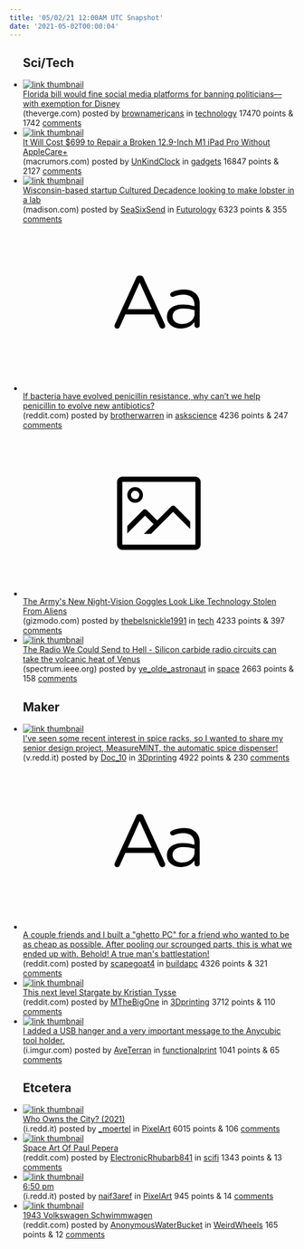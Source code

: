 ```yaml
---
title: '05/02/21 12:00AM UTC Snapshot'
date: '2021-05-02T00:00:04'
---
```

<ul>
<h2>Sci/Tech</h2>

<li><a href='https://www.theverge.com/2021/5/1/22413934/florida-bill-restrict-social-media-politicians-twitter-facebook-disney-trump'><img src='https://b.thumbs.redditmedia.com/wKXBAYkCbIqKtyyhBNcHQJpQC4auLrSuQFAtG0Er-6U.jpg' alt='link thumbnail'></a><div><div class='linkTitle'><a href='https://www.theverge.com/2021/5/1/22413934/florida-bill-restrict-social-media-politicians-twitter-facebook-disney-trump'>Florida bill would fine social media platforms for banning politicians— with exemption for Disney</a></div>(theverge.com) posted by <a href='https://www.reddit.com/user/brownamericans'>brownamericans</a> in <a href='https://www.reddit.com/r/technology'>technology</a> 17470 points & 1742 <a href='https://www.reddit.com/r/technology/comments/n2k980/florida_bill_would_fine_social_media_platforms/'>comments</a></div></li>

<li><a href='https://www.macrumors.com/2021/04/30/12-9-inch-ipad-pro-out-of-warranty-fee/'><img src='https://a.thumbs.redditmedia.com/lTAhRBuAjPEcp3JsJORbX5WdUE478Pj4uX9WSqkU2O8.jpg' alt='link thumbnail'></a><div><div class='linkTitle'><a href='https://www.macrumors.com/2021/04/30/12-9-inch-ipad-pro-out-of-warranty-fee/'>It Will Cost $699 to Repair a Broken 12.9-Inch M1 iPad Pro Without AppleCare+</a></div>(macrumors.com) posted by <a href='https://www.reddit.com/user/UnKindClock'>UnKindClock</a> in <a href='https://www.reddit.com/r/gadgets'>gadgets</a> 16847 points & 2127 <a href='https://www.reddit.com/r/gadgets/comments/n2e7qa/it_will_cost_699_to_repair_a_broken_129inch_m1/'>comments</a></div></li>

<li><a href='https://madison.com/wsj/business/madison-based-startup-cultured-decadence-looking-to-make-lobster-in-a-lab/article_e7fdc7fd-043b-55b2-8fcd-e02f41fa422b.html'><img src='https://b.thumbs.redditmedia.com/2kP8TVx7VbPy2E7BANE8Wfz889C0Ch5c2rOGiD_0QuI.jpg' alt='link thumbnail'></a><div><div class='linkTitle'><a href='https://madison.com/wsj/business/madison-based-startup-cultured-decadence-looking-to-make-lobster-in-a-lab/article_e7fdc7fd-043b-55b2-8fcd-e02f41fa422b.html'>Wisconsin-based startup Cultured Decadence looking to make lobster in a lab</a></div>(madison.com) posted by <a href='https://www.reddit.com/user/SeaSixSend'>SeaSixSend</a> in <a href='https://www.reddit.com/r/Futurology'>Futurology</a> 6323 points & 355 <a href='https://www.reddit.com/r/Futurology/comments/n2faac/wisconsinbased_startup_cultured_decadence_looking/'>comments</a></div></li>

<li><a href='https://www.reddit.com/r/askscience/comments/n2gjxw/if_bacteria_have_evolved_penicillin_resistance/'><svg version='1.1' viewBox='-34 -12 104 64' preserveAspectRatio='xMidYMid slice' xmlns='http://www.w3.org/2000/svg' xmlns:xlink='http://www.w3.org/1999/xlink'>
    <title>text link thumbnail</title>
    <path d='M12.19,8.84a1.45,1.45,0,0,0-1.4-1h-.12a1.46,1.46,0,0,0-1.42,1L1.14,26.56a1.29,1.29,0,0,0-.14.59,1,1,0,0,0,1,1,1.12,1.12,0,0,0,1.08-.77l2.08-4.65h11l2.08,4.59a1.24,1.24,0,0,0,1.12.83,1.08,1.08,0,0,0,1.08-1.08,1.64,1.64,0,0,0-.14-.57ZM6.08,20.71l4.59-10.22,4.6,10.22Z'>
    </path>
    <path d='M32.24,14.78A6.35,6.35,0,0,0,27.6,13.2a11.36,11.36,0,0,0-4.7,1,1,1,0,0,0-.58.89,1,1,0,0,0,.94.92,1.23,1.23,0,0,0,.39-.08,8.87,8.87,0,0,1,3.72-.81c2.7,0,4.28,1.33,4.28,3.92v.5a15.29,15.29,0,0,0-4.42-.61c-3.64,0-6.14,1.61-6.14,4.64v.05c0,2.95,2.7,4.48,5.37,4.48a6.29,6.29,0,0,0,5.19-2.48V26.9a1,1,0,0,0,1,1,1,1,0,0,0,1-1.06V19A5.71,5.71,0,0,0,32.24,14.78Zm-.56,7.7c0,2.28-2.17,3.89-4.81,3.89-1.94,0-3.61-1.06-3.61-2.86v-.06c0-1.8,1.5-3,4.2-3a15.2,15.2,0,0,1,4.22.61Z'>
    </path>
    </svg></a><div><div class='linkTitle'><a href='https://www.reddit.com/r/askscience/comments/n2gjxw/if_bacteria_have_evolved_penicillin_resistance/'>If bacteria have evolved penicillin resistance, why can’t we help penicillin to evolve new antibiotics?</a></div>(reddit.com) posted by <a href='https://www.reddit.com/user/brotherwarren'>brotherwarren</a> in <a href='https://www.reddit.com/r/askscience'>askscience</a> 4236 points & 247 <a href='https://www.reddit.com/r/askscience/comments/n2gjxw/if_bacteria_have_evolved_penicillin_resistance/'>comments</a></div></li>

<li><a href='https://gizmodo.com/the-armys-new-night-vision-goggles-look-like-technology-1846799718'><svg version='1.1' viewBox='-34 -14 104 64' preserveAspectRatio='xMidYMid meet' xmlns='http://www.w3.org/2000/svg' xmlns:xlink='http://www.w3.org/1999/xlink'>
    <title>link thumbnail</title>
    <path d='M32,4H4A2,2,0,0,0,2,6V30a2,2,0,0,0,2,2H32a2,2,0,0,0,2-2V6A2,2,0,0,0,32,4ZM4,30V6H32V30Z'></path>
    <path d='M8.92,14a3,3,0,1,0-3-3A3,3,0,0,0,8.92,14Zm0-4.6A1.6,1.6,0,1,1,7.33,11,1.6,1.6,0,0,1,8.92,9.41Z'></path>
    <path d='M22.78,15.37l-5.4,5.4-4-4a1,1,0,0,0-1.41,0L5.92,22.9v2.83l6.79-6.79L16,22.18l-3.75,3.75H15l8.45-8.45L30,24V21.18l-5.81-5.81A1,1,0,0,0,22.78,15.37Z'></path>
    </svg></a><div><div class='linkTitle'><a href='https://gizmodo.com/the-armys-new-night-vision-goggles-look-like-technology-1846799718'>The Army's New Night-Vision Goggles Look Like Technology Stolen From Aliens</a></div>(gizmodo.com) posted by <a href='https://www.reddit.com/user/thebelsnickle1991'>thebelsnickle1991</a> in <a href='https://www.reddit.com/r/tech'>tech</a> 4233 points & 397 <a href='https://www.reddit.com/r/tech/comments/n2ha0f/the_armys_new_nightvision_goggles_look_like/'>comments</a></div></li>

<li><a href='https://spectrum.ieee.org/semiconductors/materials/the-radio-we-could-send-to-hell'><img src='https://b.thumbs.redditmedia.com/8VwwXObW9QPmz7Twrdq8EmMOSG2WGdDTz524416i0Fk.jpg' alt='link thumbnail'></a><div><div class='linkTitle'><a href='https://spectrum.ieee.org/semiconductors/materials/the-radio-we-could-send-to-hell'>The Radio We Could Send to Hell - Silicon carbide radio circuits can take the volcanic heat of Venus</a></div>(spectrum.ieee.org) posted by <a href='https://www.reddit.com/user/ye_olde_astronaut'>ye_olde_astronaut</a> in <a href='https://www.reddit.com/r/space'>space</a> 2663 points & 158 <a href='https://www.reddit.com/r/space/comments/n2dc9m/the_radio_we_could_send_to_hell_silicon_carbide/'>comments</a></div></li>

<h2>Maker</h2>

<li><a href='https://v.redd.it/vvvefqcbqjw61'><img src='https://a.thumbs.redditmedia.com/aI74JVsaY3M02xtxUDF9PThs87XOJF8yJ1vFNjEvOA4.jpg' alt='link thumbnail'></a><div><div class='linkTitle'><a href='https://v.redd.it/vvvefqcbqjw61'>I've seen some recent interest in spice racks, so I wanted to share my senior design project, MeasureMINT, the automatic spice dispenser!</a></div>(v.redd.it) posted by <a href='https://www.reddit.com/user/Doc_10'>Doc_10</a> in <a href='https://www.reddit.com/r/3Dprinting'>3Dprinting</a> 4922 points & 230 <a href='https://www.reddit.com/r/3Dprinting/comments/n2nb85/ive_seen_some_recent_interest_in_spice_racks_so_i/'>comments</a></div></li>

<li><a href='https://www.reddit.com/r/buildapc/comments/n2dhzm/a_couple_friends_and_i_built_a_ghetto_pc_for_a/'><svg version='1.1' viewBox='-34 -12 104 64' preserveAspectRatio='xMidYMid slice' xmlns='http://www.w3.org/2000/svg' xmlns:xlink='http://www.w3.org/1999/xlink'>
    <title>text link thumbnail</title>
    <path d='M12.19,8.84a1.45,1.45,0,0,0-1.4-1h-.12a1.46,1.46,0,0,0-1.42,1L1.14,26.56a1.29,1.29,0,0,0-.14.59,1,1,0,0,0,1,1,1.12,1.12,0,0,0,1.08-.77l2.08-4.65h11l2.08,4.59a1.24,1.24,0,0,0,1.12.83,1.08,1.08,0,0,0,1.08-1.08,1.64,1.64,0,0,0-.14-.57ZM6.08,20.71l4.59-10.22,4.6,10.22Z'>
    </path>
    <path d='M32.24,14.78A6.35,6.35,0,0,0,27.6,13.2a11.36,11.36,0,0,0-4.7,1,1,1,0,0,0-.58.89,1,1,0,0,0,.94.92,1.23,1.23,0,0,0,.39-.08,8.87,8.87,0,0,1,3.72-.81c2.7,0,4.28,1.33,4.28,3.92v.5a15.29,15.29,0,0,0-4.42-.61c-3.64,0-6.14,1.61-6.14,4.64v.05c0,2.95,2.7,4.48,5.37,4.48a6.29,6.29,0,0,0,5.19-2.48V26.9a1,1,0,0,0,1,1,1,1,0,0,0,1-1.06V19A5.71,5.71,0,0,0,32.24,14.78Zm-.56,7.7c0,2.28-2.17,3.89-4.81,3.89-1.94,0-3.61-1.06-3.61-2.86v-.06c0-1.8,1.5-3,4.2-3a15.2,15.2,0,0,1,4.22.61Z'>
    </path>
    </svg></a><div><div class='linkTitle'><a href='https://www.reddit.com/r/buildapc/comments/n2dhzm/a_couple_friends_and_i_built_a_ghetto_pc_for_a/'>A couple friends and I built a "ghetto PC" for a friend who wanted to be as cheap as possible. After pooling our scrounged parts, this is what we ended up with. Behold! A true man's battlestation!</a></div>(reddit.com) posted by <a href='https://www.reddit.com/user/scapegoat4'>scapegoat4</a> in <a href='https://www.reddit.com/r/buildapc'>buildapc</a> 4326 points & 321 <a href='https://www.reddit.com/r/buildapc/comments/n2dhzm/a_couple_friends_and_i_built_a_ghetto_pc_for_a/'>comments</a></div></li>

<li><a href='https://www.reddit.com/gallery/n2g9d0'><img src='https://a.thumbs.redditmedia.com/ypsV798eHzACzYBBLvbiUCIcB-HTDcOj6-4Pr3xjLa0.jpg' alt='link thumbnail'></a><div><div class='linkTitle'><a href='https://www.reddit.com/gallery/n2g9d0'>This next level Stargate by Kristian Tysse</a></div>(reddit.com) posted by <a href='https://www.reddit.com/user/MTheBigOne'>MTheBigOne</a> in <a href='https://www.reddit.com/r/3Dprinting'>3Dprinting</a> 3712 points & 110 <a href='https://www.reddit.com/r/3Dprinting/comments/n2g9d0/this_next_level_stargate_by_kristian_tysse/'>comments</a></div></li>

<li><a href='https://i.imgur.com/2dhnEF0.jpg'><img src='https://b.thumbs.redditmedia.com/u4eHyioBP1DNQjZ9rSQW1nnw6Tgi8Ed7DogJed0pjIc.jpg' alt='link thumbnail'></a><div><div class='linkTitle'><a href='https://i.imgur.com/2dhnEF0.jpg'>I added a USB hanger and a very important message to the Anycubic tool holder.</a></div>(i.imgur.com) posted by <a href='https://www.reddit.com/user/AveTerran'>AveTerran</a> in <a href='https://www.reddit.com/r/functionalprint'>functionalprint</a> 1041 points & 65 <a href='https://www.reddit.com/r/functionalprint/comments/n2hoe9/i_added_a_usb_hanger_and_a_very_important_message/'>comments</a></div></li>

<h2>Etcetera</h2>

<li><a href='https://i.redd.it/jd7ya0uc8gw61.gif'><img src='https://b.thumbs.redditmedia.com/PXx0c0scuYJhSpR5lX5zNizMUQvgFv28fDHK3cAqwFY.jpg' alt='link thumbnail'></a><div><div class='linkTitle'><a href='https://i.redd.it/jd7ya0uc8gw61.gif'>Who Owns the City? (2021)</a></div>(i.redd.it) posted by <a href='https://www.reddit.com/user/_moertel'>_moertel</a> in <a href='https://www.reddit.com/r/PixelArt'>PixelArt</a> 6015 points & 106 <a href='https://www.reddit.com/r/PixelArt/comments/n2ce4j/who_owns_the_city_2021/'>comments</a></div></li>

<li><a href='https://www.reddit.com/gallery/n2f9oe'><img src='https://b.thumbs.redditmedia.com/krpx_3ET9BukK_uNr2i-WWk4sWeAuHYyVV1EsGwibNc.jpg' alt='link thumbnail'></a><div><div class='linkTitle'><a href='https://www.reddit.com/gallery/n2f9oe'>Space Art Of Paul Pepera</a></div>(reddit.com) posted by <a href='https://www.reddit.com/user/ElectronicRhubarb841'>ElectronicRhubarb841</a> in <a href='https://www.reddit.com/r/scifi'>scifi</a> 1343 points & 13 <a href='https://www.reddit.com/r/scifi/comments/n2f9oe/space_art_of_paul_pepera/'>comments</a></div></li>

<li><a href='https://i.redd.it/ys8e73lo4fw61.gif'><img src='https://b.thumbs.redditmedia.com/R0-OzXi7hHaazFw_RnUGKqVJB0PrhNMsJTvQUPckqmQ.jpg' alt='link thumbnail'></a><div><div class='linkTitle'><a href='https://i.redd.it/ys8e73lo4fw61.gif'>6:50 pm</a></div>(i.redd.it) posted by <a href='https://www.reddit.com/user/naif3aref'>naif3aref</a> in <a href='https://www.reddit.com/r/PixelArt'>PixelArt</a> 945 points & 14 <a href='https://www.reddit.com/r/PixelArt/comments/n28z8n/650_pm/'>comments</a></div></li>

<li><a href='https://www.reddit.com/gallery/n2i9gt'><img src='https://b.thumbs.redditmedia.com/We917zCceVJNqdKKQg8Xzaf6JcsxKTnpSBAtuwT-Rmk.jpg' alt='link thumbnail'></a><div><div class='linkTitle'><a href='https://www.reddit.com/gallery/n2i9gt'>1943 Volkswagen Schwimmwagen</a></div>(reddit.com) posted by <a href='https://www.reddit.com/user/AnonymousWaterBucket'>AnonymousWaterBucket</a> in <a href='https://www.reddit.com/r/WeirdWheels'>WeirdWheels</a> 165 points & 12 <a href='https://www.reddit.com/r/WeirdWheels/comments/n2i9gt/1943_volkswagen_schwimmwagen/'>comments</a></div></li>

</ul>
